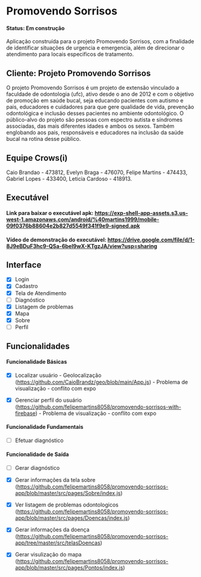# Promovendo Sorrisos
#### Status: Em construção
Aplicação construída para o projeto Promovendo Sorrisos, com a finalidade de identificar situações de urgencia e emergencia, além de direcionar o atendimento para locais especificos de tratamento.
## Cliente: Projeto Promovendo Sorrisos
O projeto Promovendo Sorrisos é um projeto de extensão vinculado a faculdade de odontologia (ufc), ativo desde o ano de 2012 e com o objetivo de promoção em saúde bucal, seja educando pacientes com autismo e pais, educadores e cuidadores para que gere qualidade de vida, prevenção odontológica e inclusão desses pacientes no ambiente odontológico.
O público-alvo do projeto são pessoas com espectro autista e síndromes associadas, das mais diferentes idades e ambos os sexos. Também englobando aos pais, responsáveis e educadores na inclusão da saúde bucal na rotina desse público.
## Equipe Crows(i)
Caio Brandao - 473812, Evelyn Braga - 476070, Felipe Martins - 474433, Gabriel Lopes - 433400, Leticia Cardoso - 418913.
## Executável
#### Link para baixar o executável apk: https://exp-shell-app-assets.s3.us-west-1.amazonaws.com/android/%40martins1999/mobile-09f0376b88604e2b827d5549f341f9e9-signed.apk
#### Vídeo de demonstração do executável: https://drive.google.com/file/d/1-8J9eBDuF3hc9-QSa-6beI9wX-KTgzJA/view?usp=sharing
## Interface
- [x] Login
- [x] Cadastro
- [x] Tela de Atendimento
- [ ] Diagnóstico
- [x] Listagem de problemas
- [x] Mapa
- [x] Sobre
- [ ] Perfil
## Funcionalidades 
#### Funcionalidade Básicas
- [x] Localizar usuário - Geolocalização (https://github.com/CaioBrandz/geo/blob/main/App.js) - Problema de visualização - conflito com expo

- [x] Gerenciar perfil do usuário (https://github.com/felipemartins8058/promovendo-sorrisos-with-firebase) - Problema de visualização - conflito com expo
#### Funcionalidade Fundamentais
- [ ] Efetuar diagnóstico
#### Funcionalidade de Saída
- [ ] Gerar diagnóstico
- [x] Gerar informações da tela sobre (https://github.com/felipemartins8058/promovendo-sorrisos-app/blob/master/src/pages/Sobre/index.js)

- [x] Ver listagem de problemas odontologicos (https://github.com/felipemartins8058/promovendo-sorrisos-app/blob/master/src/pages/Doencas/index.js)

- [x] Gerar informações da doença (https://github.com/felipemartins8058/promovendo-sorrisos-app/tree/master/src/telasDoencas)

- [x] Gerar visulização do mapa (https://github.com/felipemartins8058/promovendo-sorrisos-app/blob/master/src/pages/Pontos/index.js)
